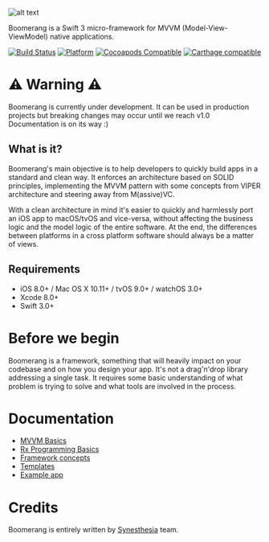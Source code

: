 ![alt text](boomerang.png "Boomerang")

Boomerang is a Swift 3 micro-framework for MVVM (Model-View-ViewModel) native applications.

[![Build Status](https://travis-ci.org/Boomerang/Boomerang.svg)](https://travis-ci.org/Boomerang/Boomerang)
[![Platform](https://img.shields.io/cocoapods/p/Boomerang.svg?style=flat)](https://github.com/Boomerang/Boomerang)
[![Cocoapods Compatible](https://img.shields.io/cocoapods/v/Boomerang.svg)](https://cocoapods.org/pods/Boomerang)
[![Carthage compatible](https://img.shields.io/badge/Carthage-compatible-4BC51D.svg?style=flat)](https://github.com/Carthage/Carthage)

# ⚠️ Warning ⚠️

Boomerang is currently under development. It can be used in production projects but breaking changes may occur until we reach v1.0
Documentation is on its way :)

## What is it?

Boomerang's main objective is to help developers to quickly build apps in a standard and clean way.
It enforces an architecture based on SOLID principles, implementing the MVVM pattern with some concepts from VIPER architecture and steering away from M(assive)VC.

With a clean architecture in mind it's easier to quickly and harmlessly port an iOS app to macOS/tvOS and vice-versa, without affecting the business logic and the model logic of the entire software. At the end, the differences between platforms in a cross platform software should always be a matter of views.

## Requirements

- iOS 8.0+ / Mac OS X 10.11+ / tvOS 9.0+ / watchOS 3.0+
- Xcode 8.0+
- Swift 3.0+

# Before we begin

Boomerang is a framework, something that will heavily impact on your codebase and on how you design your app. It's not a drag'n'drop library addressing a single task. It requires some basic understanding of what problem is trying to solve and what tools are involved in the process.

# Documentation

- [MVVM Basics](docs/MVVM.md)
- [Rx Programming Basics](docs/rx.md)
- [Framework concepts](docs/concepts.md)
- [Templates](docs/templates.md)
- [Example app](docs/freesbee.md)










# Credits

Boomerang is entirely written by [Synesthesia](http://www.synesthesia.it "Synesthesia") team.
